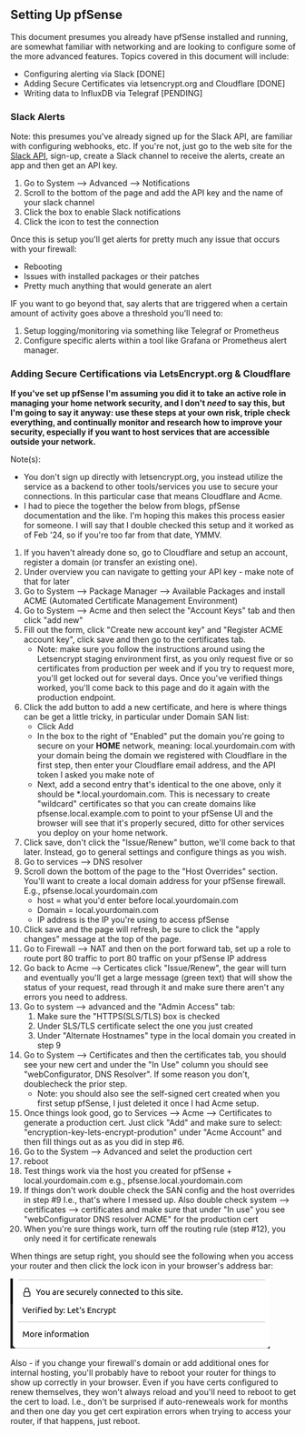 ## Setting Up pfSense 

This document presumes you already have pfSense installed and running, are somewhat familiar with networking and are looking to configure some of the more advanced features. Topics covered in this document will include:
* Configuring alerting via Slack [DONE]
* Adding Secure Certificates via letsencrypt.org and Cloudflare [DONE]
* Writing data to InfluxDB via Telegraf [PENDING]


### Slack Alerts 

Note: this presumes you've already signed up for the Slack API, are familiar with configuring webhooks, etc. If you're not, just go to the web site for the [Slack API](https://api.slack.com/), sign-up, create a Slack channel to receive the alerts, create an app and then get an API key. 

1) Go to System --> Advanced --> Notifications 
2) Scroll to the bottom of the page and add the API key and the name of your slack channel
3) Click the box to enable Slack notifications 
4) Click the icon to test the connection 

Once this is setup you'll get alerts for pretty much any issue that occurs with your firewall:
* Rebooting
* Issues with installed packages or their patches 
* Pretty much anything that would generate an alert

IF you want to go beyond that, say alerts that are triggered when a certain amount of activity goes above a threshold you'll need to: 
 1) Setup logging/monitoring via something like Telegraf or Prometheus
 2) Configure specific alerts within a tool like Grafana or Prometheus alert manager. 


### Adding Secure Certifications via LetsEncrypt.org & Cloudflare

**If you've set up pfSense I'm assuming you did it to take an active role in managing your home network security, and I don't *need* to say this, but I'm going to say it anyway: use these steps at your own risk, triple check everything, and continually monitor and research how to improve your security, especially if you want to host services that are accessible outside your network.**

Note(s): 

* You don't sign up directly with letsencrypt.org, you instead utilize the service as a backend to other tools/services you use to secure your connections. In this particular case that means Cloudflare and Acme. 
* I had to piece the together the below from blogs, pfSense documentation and the like. I'm hoping this makes this process easier for someone. I will say that I double checked this setup and it worked as of Feb '24, so if you're too far from that date, YMMV.  


1) If you haven't already done so, go to Cloudflare and setup an account, register a domain (or transfer an existing one).  
2) Under overview you can navigate to getting your API key - make note of that for later
3) Go to System --> Package Manager --> Available Packages and install ACME (Automated Certificate Management Environment)
4) Go to System --> Acme and then select the "Account Keys" tab and then click "add new"
5) Fill out the form, click "Create new account key" and "Register ACME account key", click save and then go to the certificates tab. 
    * Note: make sure you follow the instructions around using the Letsencrypt staging environment first, as you only request five or so certificates from production per week and if you try to request more, you'll get locked out for several days. Once you've verified things worked, you'll come back to this page and do it again with the production endpoint. 
6) Click the add button to add a new certificate, and here is where things can be get a little tricky, in particular under Domain SAN list:
    * Click Add
    * In the box to the right of "Enabled" put the domain you're going to secure on your **HOME** network, meaning: local.yourdomain.com with your domain being the domain we registered with Cloudflare in the first step, then enter your Cloudflare email address, and the API token I asked you make note of 
    * Next, add a second entry that's identical to the one above, only it should be *.local.yourdomain.com. This is necessary to create "wildcard" certificates so that you can create domains like pfsense.local.example.com to point to your pfSense UI and the browser will see that it's properly secured, ditto for other services you deploy on your home network. 
7) Click save, don't click the "Issue/Renew" button, we'll come back to that later. Instead, go to 
general settings and configure things as you wish. 
8) Go to services --> DNS resolver
9) Scroll down the bottom of the page to the "Host Overrides" section. You'll want to create a local domain address for your pfSense firewall. E.g., pfsense.local.yourdomain.com
    * host = what you'd enter before local.yourdomain.com
    * Domain = local.yourdomain.com 
    * IP address is the IP you're using to access pfSense 
10) Click save and the page will refresh, be sure to click the "apply changes" message at the top of the page. 
12) Go to Firewall --> NAT and then on the port forward tab, set up a role to route port 80 traffic to port 80 traffic on your pfSense IP address
13) Go back to Acme --> Certicates click "Issue/Renew", the gear will turn and eventually you'll get a large message (green text) that will show the status of your request, read through it and make sure there aren't any errors you need to address. 
14) Go to system --> advanced and the "Admin Access" tab:
    1) Make sure the "HTTPS(SLS/TLS) box is checked
    2) Under SLS/TLS certificate select the one you just created
    3) Under "Alternate Hostnames" type in the local domain you created in step 9
15) Go to System --> Certificates and then the certificates tab, you should see your new cert and under the "In Use" column you should see "webConfigurator, DNS Resolver". If some reason you don't, doublecheck the prior step. 
    * Note: you should also see the self-signed cert created when you first setup pfSense, I just deleted it once I had Acme setup. 
16) Once things look good, go to Services --> Acme --> Certificates to generate a production cert. Just click "Add" and make sure to select: "encryption-key-lets-encrypt-prodution" under "Acme Account" and then fill things out as as you did in step #6. 
17) Go to the System --> Advanced and selet the production cert 
18) reboot 
19) Test things work via the host you created for pfSense + local.yourdomain.com e.g., pfsense.local.yourdomain.com 
20) If things don't work double check the SAN config and the host overrides in step #9 I.e., that's where I messed up. Also double check system --> certificates --> certificates and make sure that under "In use" you see "webConfigurator DNS resolver ACME" for the production cert 
21) When you're sure things work, turn off the routing rule (step #12), you only need it for certificate renewals 

When things are setup right, you should see the following when you access your router and then click the lock icon in your browser's address bar: 

![Secure Browser Connection](images/secure_connection.png)


Also - if you change your firewall's domain or add additional ones for internal hosting, you'll probably have to reboot your router for things to show up correctly in your browser. Even if you have certs configured to renew themselves, they won't always reload and you'll need to reboot to get the cert to load. I.e., don't be surprised if auto-reneweals work for months and then one day you get cert expiration errors when trying to access your router, if that happens, just reboot. 

